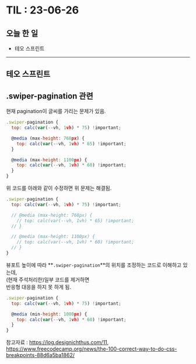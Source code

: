 # TIL : 23-06-26
## 오늘 한 일
- 테오 스프린트
---
## 테오 스프린트
## .swiper-pagination 관련
현재 pagination이 글씨를 가리는 문제가 있음.
```jsx
.swiper-pagination {
  top: calc(var(--vh, 1vh) * 75) !important;

  @media (max-height: 768px) {
    top: calc(var(--vh, 1vh) * 65) !important;
  }

  @media (max-height: 1100px) {
    top: calc(var(--vh, 1vh) * 60) !important;
  }
}
```
위 코드를 아래와 같이 수정하면 위 문제는 해결됨.
```jsx
.swiper-pagination {
  top: calc(var(--vh, 1vh) * 75) !important;

  // @media (max-height: 768px) {
    // top: calc(var(--vh, 1vh) * 65) !important;
  // }

  // @media (max-height: 1100px) {
    // top: calc(var(--vh, 1vh) * 60) !important;
  // }
}
```
뷰포트 높이에 따라 **`.swiper-pagination`**의 위치를 조정하는 코드로 이해하고 있는데,   
(현재 주석처리한)일부 코드를 제거하면   
반응형 대응을 하지 못 하게 됨.    

```jsx
.swiper-pagination {
  top: calc(var(--vh, 1vh) * 75) !important;

  @media (min-height: 1080px) {
    top: calc(var(--vh, 1vh) * 60) !important;
  }
}
```

참고자료 : https://log.designichthus.com/11, https://www.freecodecamp.org/news/the-100-correct-way-to-do-css-breakpoints-88d6a5ba1862/
